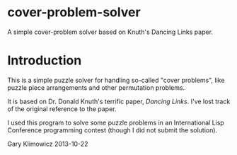 cover-problem-solver
====================

A simple cover-problem solver based on Knuth's Dancing Links paper.

# Introduction
This is a simple puzzle solver for handling so-called "cover problems", like puzzle piece arrangements and other permutation problems.

It is based on Dr. Donald Knuth's terrific paper, _Dancing Links_. I've lost track of the original reference to the paper.

I used this program to solve some puzzle problems in an International Lisp Conference programming contest (though I did not submit the solution).


Gary Klimowicz
2013-10-22